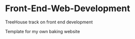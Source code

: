 # Front-End-Web-Development
TreeHouse track on front end development

Template for my own baking website
